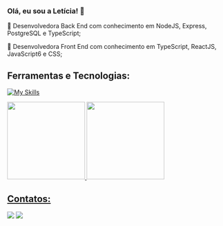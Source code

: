 ### Olá, eu sou a Letícia! 👋

🌱 Desenvolvedora Back End com conhecimento em NodeJS, Express, PostgreSQL e TypeScript;

🔭 Desenvolvedora Front End com conhecimento em TypeScript, ReactJS, JavaScript6 e CSS;

## Ferramentas e Tecnologias:
[![My Skills](https://skillicons.dev/icons?i=js,html,css,react,ts,styledcomponents,express,figma,git,github,nextjs,nodejs,postgres,py,vercel)](https://skillicons.dev)

<div>
<a href="https://github.com/leticiamontilha">
<img height="180em" src="https://github-readme-stats.vercel.app/api/top-langs/?username=leticiamontilha&layout=compact&langs_count=7&theme=dracula"/>
<img height="180em" src="https://github-readme-stats.vercel.app/api?username=leticiamontilha&show_icons=true&theme=dracula&include_all_commits=true&count_private=true"/>
</div>

## Contatos:
<a href="https://www.linkedin.com/in/leticia-m-montilha" target="_blank"><img src="https://img.shields.io/badge/-LinkedIn-%230077B5?style=for-the-badge&logo=linkedin&logoColor=white" target="_blank"></a>
<a href = "mailto:contato@leticiammontilha"><img src="https://img.shields.io/badge/Gmail-D14836?style=for-the-badge&logo=gmail&logoColor=white" target="_blank"></a>

